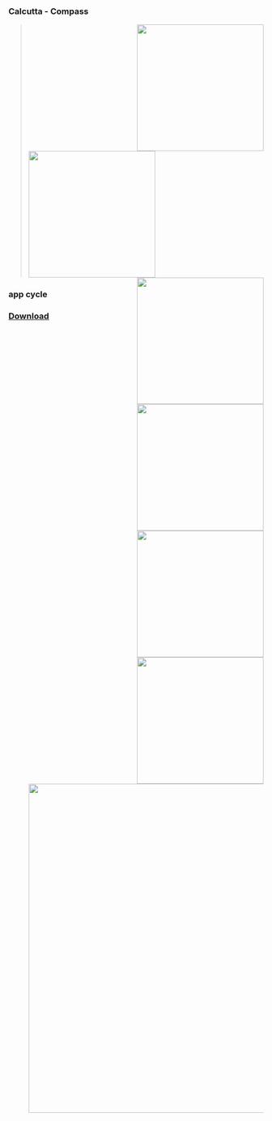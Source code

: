 ### Calcutta - Compass
> <image src="https://github.com/Pikselas/Calcutta-Compass/blob/master/app_ss%20(1).jpg" style="float:right;" width="250"/> <image src="https://github.com/Pikselas/Calcutta-Compass/blob/master/app_ss%20(6).jpg" width="250">
> <image src="https://github.com/Pikselas/Calcutta-Compass/blob/master/app_ss%20(5).jpg" style="float:right;" width="250"/> <image src="https://github.com/Pikselas/Calcutta-Compass/blob/master/app_ss%20(4).jpg" style="float:right;" width="250"/>
> <image src="https://github.com/Pikselas/Calcutta-Compass/blob/master/app_ss%20(2).jpg" style="float:right;" width="250"/>
> <image src="https://github.com/Pikselas/Calcutta-Compass/blob/master/app_ss%20(3).jpg" style="float:right;" width="250"/>

### app cycle
> <image src="https://github.com/Pikselas/Calcutta-Compass/blob/master/app_diagram.png" style="float:right;" width="650"/>

### <a href="https://github.com/Pikselas/Calcutta-Compass/releases">Download</a>
